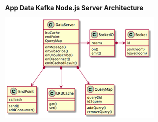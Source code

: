 ## App Data Kafka Node.js Server Architecture

![Architecture](AppDataKafkaServerArchitecture.png "App Data Kafka Node.js Server Architecture")